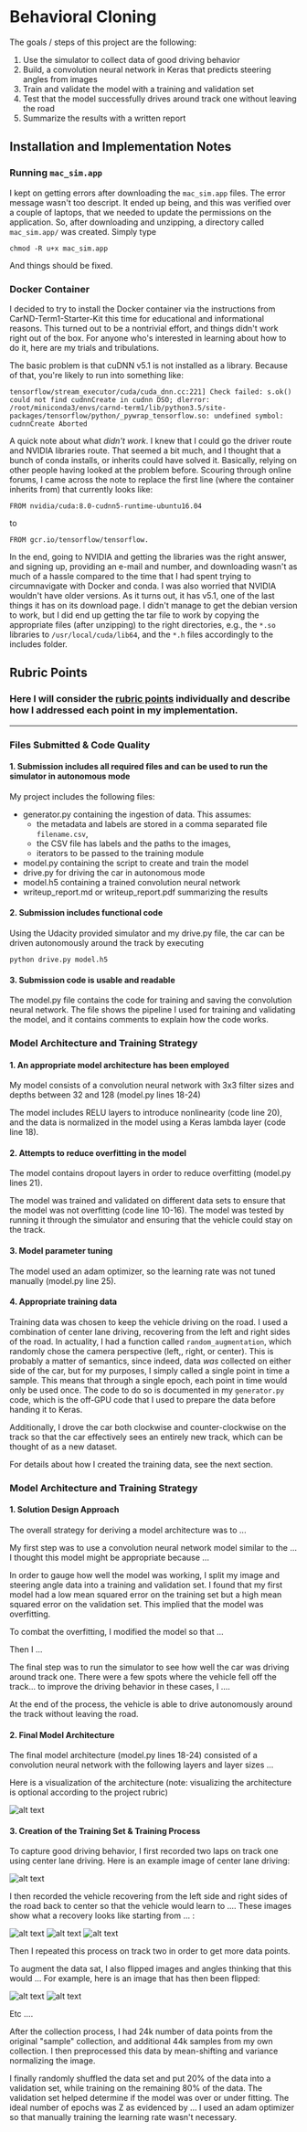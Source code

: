 # **Behavioral Cloning** 


The goals / steps of this project are the following:

1. Use the simulator to collect data of good driving behavior
2. Build, a convolution neural network in Keras that predicts steering angles from images
3. Train and validate the model with a training and validation set
4. Test that the model successfully drives around track one without leaving the road
5. Summarize the results with a written report

## Installation and Implementation Notes


### Running `mac_sim.app`

I kept on getting errors after downloading the `mac_sim.app` files. The error message wasn't too descript. It ended up being, and this was verified over a couple of laptops, that we needed to update the permissions on the application. So, after downloading and unzipping, a directory called `mac_sim.app/` was created. Simply type

`chmod -R u+x mac_sim.app`

And things should be fixed.

### Docker Container

I decided to try to install the Docker container via the instructions from CarND-Term1-Starter-Kit this time for educational and informational reasons. This turned out to be a nontrivial effort, and things didn't work right out of the box. For anyone who's interested in learning about how to do it, here are my trials and tribulations.

The basic problem is that cuDNN v5.1 is not installed as a library. Because of that, you're likely to run into something like:

`
tensorflow/stream_executor/cuda/cuda_dnn.cc:221] Check failed: s.ok() could not find cudnnCreate in cudnn DSO; dlerror: /root/miniconda3/envs/carnd-term1/lib/python3.5/site-packages/tensorflow/python/_pywrap_tensorflow.so: undefined symbol: cudnnCreate Aborted
`

A quick note about what *didn't work*. I knew that I could go the driver route and NVIDIA libraries route. That seemed a bit much, and I thought that a bunch of conda installs, or inherits could have solved it. Basically, relying on other people having looked at the problem before. Scouring through online forums, I came across the note to replace the first line (where the container inherits from) that currently looks like:

```
FROM nvidia/cuda:8.0-cudnn5-runtime-ubuntu16.04
```

to

```
FROM gcr.io/tensorflow/tensorflow.
```

In the end, going to NVIDIA and getting the libraries was the right answer, and signing up, providing an e-mail and number, and downloading wasn't as much of a hassle compared to the time that I had spent trying to circumnavigate with Docker and conda. I was also worried that NVIDIA wouldn't have older versions. As it turns out, it has v5.1, one of the last things it has on its download page. I didn't manage to get the debian version to work, but I did end up getting the tar file to work by copying the appropriate files (after unzipping) to the right directories, e.g., the `*.so` libraries to `/usr/local/cuda/lib64`, and the `*.h` files accordingly to the includes folder.


[//]: # (Image References)

[image1]: ./examples/placeholder.png "Model Visualization"
[image2]: ./examples/placeholder.png "Grayscaling"
[image3]: ./examples/placeholder_small.png "Recovery Image"
[image4]: ./examples/placeholder_small.png "Recovery Image"
[image5]: ./examples/placeholder_small.png "Recovery Image"
[image6]: ./examples/placeholder_small.png "Normal Image"
[image7]: ./examples/placeholder_small.png "Flipped Image"

## Rubric Points
### Here I will consider the [rubric points](https://review.udacity.com/#!/rubrics/432/view) individually and describe how I addressed each point in my implementation.  

---
### Files Submitted & Code Quality

#### 1. Submission includes all required files and can be used to run the simulator in autonomous mode

My project includes the following files:

* generator.py containing the ingestion of data. This assumes:
   * the metadata and labels are stored in a comma separated file `filename.csv`,
   * the CSV file has labels and the paths to the images,
   * iterators to be passed to the training module
* model.py containing the script to create and train the model
* drive.py for driving the car in autonomous mode
* model.h5 containing a trained convolution neural network 
* writeup_report.md or writeup_report.pdf summarizing the results

#### 2. Submission includes functional code
Using the Udacity provided simulator and my drive.py file, the car can be driven autonomously around the track by executing 
```
python drive.py model.h5
```

#### 3. Submission code is usable and readable

The model.py file contains the code for training and saving the convolution neural network. The file shows the pipeline I used for training and validating the model, and it contains comments to explain how the code works.

### Model Architecture and Training Strategy

#### 1. An appropriate model architecture has been employed

My model consists of a convolution neural network with 3x3 filter sizes and depths between 32 and 128 (model.py lines 18-24) 

The model includes RELU layers to introduce nonlinearity (code line 20), and the data is normalized in the model using a Keras lambda layer (code line 18). 

#### 2. Attempts to reduce overfitting in the model

The model contains dropout layers in order to reduce overfitting (model.py lines 21). 

The model was trained and validated on different data sets to ensure that the model was not overfitting (code line 10-16). The model was tested by running it through the simulator and ensuring that the vehicle could stay on the track.

#### 3. Model parameter tuning

The model used an adam optimizer, so the learning rate was not tuned manually (model.py line 25).

#### 4. Appropriate training data

Training data was chosen to keep the vehicle driving on the road. I used a combination of center lane driving, recovering from the left and right sides of the road. In actuality, I had a function called `random_augmentation`, which randomly chose the camera perspective (left,, right, or center). This is probably a matter of semantics, since indeed, data *was* collected on either side of the car, but for my purposes, I simply called a single point in time a sample. This means that through a single epoch, each point in time would only be used once. The code to do so is documented in my `generator.py` code, which is the off-GPU code that I used to prepare the data before handing it to Keras.

Additionally, I drove the car both clockwise and counter-clockwise on the track so that the car effectively sees an entirely new track, which can be thought of as a new dataset.

For details about how I created the training data, see the next section. 

### Model Architecture and Training Strategy

#### 1. Solution Design Approach

The overall strategy for deriving a model architecture was to ...

My first step was to use a convolution neural network model similar to the ... I thought this model might be appropriate because ...

In order to gauge how well the model was working, I split my image and steering angle data into a training and validation set. I found that my first model had a low mean squared error on the training set but a high mean squared error on the validation set. This implied that the model was overfitting. 

To combat the overfitting, I modified the model so that ...

Then I ... 

The final step was to run the simulator to see how well the car was driving around track one. There were a few spots where the vehicle fell off the track... to improve the driving behavior in these cases, I ....

At the end of the process, the vehicle is able to drive autonomously around the track without leaving the road.

#### 2. Final Model Architecture

The final model architecture (model.py lines 18-24) consisted of a convolution neural network with the following layers and layer sizes ...

Here is a visualization of the architecture (note: visualizing the architecture is optional according to the project rubric)

![alt text][image1]

#### 3. Creation of the Training Set & Training Process

To capture good driving behavior, I first recorded two laps on track one using center lane driving. Here is an example image of center lane driving:

![alt text][image2]

I then recorded the vehicle recovering from the left side and right sides of the road back to center so that the vehicle would learn to .... These images show what a recovery looks like starting from ... :

![alt text][image3]
![alt text][image4]
![alt text][image5]

Then I repeated this process on track two in order to get more data points.

To augment the data sat, I also flipped images and angles thinking that this would ... For example, here is an image that has then been flipped:

![alt text][image6]
![alt text][image7]

Etc ....

After the collection process, I had 24k number of data points from the original "sample" collection, and additional 44k samples from my own collection. I then preprocessed this data by mean-shifting and variance normalizing the image.


I finally randomly shuffled the data set and put 20% of the data into a validation set, while training on the remaining 80% of the data. The validation set helped determine if the model was over or under fitting. The ideal number of epochs was Z as evidenced by ... I used an adam optimizer so that manually training the learning rate wasn't necessary.
